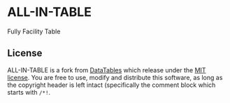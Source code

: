 ALL-IN-TABLE
============

Fully Facility Table



## License

ALL-IN-TABLE is a fork from [DataTables](http://www.datatables.net/) which release under the [MIT license](//datatables.net/license). You are free to use, modify and distribute this software, as long as the copyright header is left intact (specifically the comment block which starts with `/*!`.
